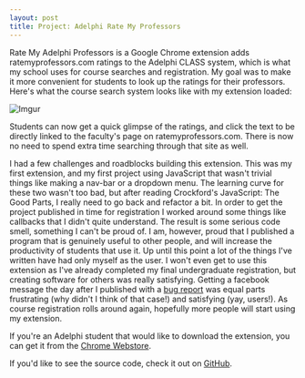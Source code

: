 ```yaml
---
layout: post
title: Project: Adelphi Rate My Professors
---
```


Rate My Adelphi Professors is a Google Chrome extension adds ratemyprofessors.com ratings to the Adelphi CLASS system, which is what my school uses for course searches and registration.  My goal was to make it more convenient for students to look up the ratings for their professors. Here's what the course search system looks like with my extension loaded:

![Imgur](http://i.imgur.com/rq1LqH5.png)

Students can now get a quick glimpse of the ratings, and click the text to be directly linked to the faculty's page on ratemyprofessors.com.  There is now no need to spend extra time searching through that site as well.

I had a few challenges and roadblocks building this extension. This was my first extension, and my first project using JavaScript that wasn't trivial things like making a nav-bar or a dropdown menu. The learning curve for these two wasn't too bad, but after reading Crockford's JavaScript: The Good Parts, I really need to go back and refactor a bit.  In order to get the project published in time for registration I worked around some things like callbacks that I didn't quite understand. The result is some serious code smell, something I can't be proud of. I am, however, proud that I published a program that is genuinely useful to other people, and will increase the productivity of students that use it.  Up until this point a lot of the things I've written have had only myself as the user. I won't even get to use this extension as I've already completed my final undergraduate registration, but creating software for others was really satisfying. Getting a facebook message the day after I published with a [bug report](https://github.com/MichaelVessia/adelphi-ratemyprofessor/issues/3) was equal parts frustrating (why didn't I think of that case!) and satisfying (yay, users!). As course registration rolls around again, hopefully more people will start using my extension.

If you're an Adelphi student that would like to download the extension, you can get it from the [Chrome Webstore](https://chrome.google.com/webstore/detail/rate-my-adelphi-professor/iobfioijbmdepcnpmaldbblkbhiceedc).

If you'd like to see the source code, check it out on [GitHub](https://github.com/MichaelVessia/adelphi-ratemyprofessor).
